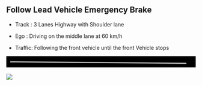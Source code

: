## Follow Lead Vehicle Emergency Brake

- Track : 3 Lanes Highway with Shoulder lane

- Ego : Driving on the middle lane at 60 km/h

- Traffic: Following the front vehicle until the front Vehicle stops 

![](https://github.com/PerpetuumProgress/OVAL-Assets/raw/main/datasets/ALKS_Scenario_4.3_2_FollowLeadVehicleEmergencyBrake_TEMPLATE/ALKS_Road_sc.PNG)

![](https://github.com/PerpetuumProgress/OVAL-Assets/raw/main/datasets/ALKS_Scenario_4.3_2_FollowLeadVehicleEmergencyBrake_TEMPLATE/ALKS_Scenario_4.3_2_FollowLeadVehicleEmergencyBrake_TEMPLATE_gif.gif)
